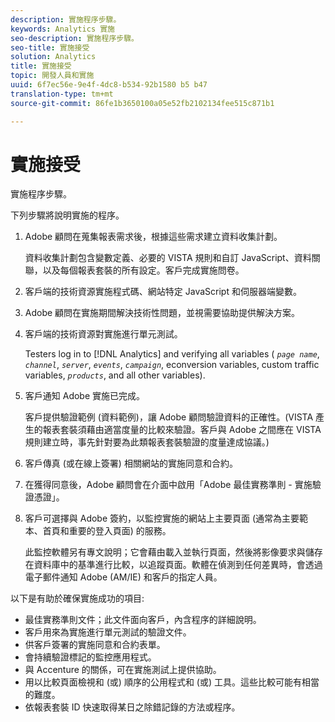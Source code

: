```yaml
---
description: 實施程序步驟。
keywords: Analytics 實施
seo-description: 實施程序步驟。
seo-title: 實施接受
solution: Analytics
title: 實施接受
topic: 開發人員和實施
uuid: 6f7ec56e-9e4f-4dc8-b534-92b1580 b5 b47
translation-type: tm+mt
source-git-commit: 86fe1b3650100a05e52fb2102134fee515c871b1

---
```



# 實施接受

實施程序步驟。

下列步驟將說明實施的程序。

1. Adobe 顧問在蒐集報表需求後，根據這些需求建立資料收集計劃。

   資料收集計劃包含變數定義、必要的 VISTA 規則和自訂 JavaScript、資料關聯，以及每個報表套裝的所有設定。客戶完成實施問卷。
1. 客戶端的技術資源實施程式碼、網站特定 JavaScript 和伺服器端變數。
1. Adobe 顧問在實施期間解決技術性問題，並視需要協助提供解決方案。
1. 客戶端的技術資源對實施進行單元測試。

   Testers log in to [!DNL Analytics] and verifying all variables ( *`page name`*, *`channel`*, *`server`*, *`events`*, *`campaign`*, econversion variables, custom traffic variables, *`products`*, and all other variables).
1. 客戶通知 Adobe 實施已完成。

   客戶提供驗證範例 (資料範例)，讓 Adobe 顧問驗證資料的正確性。(VISTA 產生的報表套裝須藉由適當度量的比較來驗證。客戶與 Adobe 之間應在 VISTA 規則建立時，事先針對要為此類報表套裝驗證的度量達成協議。)
1. 客戶傳真 (或在線上簽署) 相關網站的實施同意和合約。
1. 在獲得同意後，Adobe 顧問會在介面中啟用「Adobe 最佳實務準則 - 實施驗證憑證」。
1. 客戶可選擇與 Adobe 簽約，以監控實施的網站上主要頁面 (通常為主要範本、首頁和重要的登入頁面) 的服務。

   此監控軟體另有專文說明；它會藉由載入並執行頁面，然後將影像要求與儲存在資料庫中的基準進行比較，以追蹤頁面。軟體在偵測到任何差異時，會透過電子郵件通知 Adobe (AM/IE) 和客戶的指定人員。

以下是有助於確保實施成功的項目: 

* 最佳實務準則文件；此文件面向客戶，內含程序的詳細說明。
* 客戶用來為實施進行單元測試的驗證文件。
* 供客戶簽署的實施同意和合約表單。
* 會持續驗證標記的監控應用程式。
* 與 Accenture 的關係，可在實施測試上提供協助。
* 用以比較頁面檢視和 (或) 順序的公用程式和 (或) 工具。這些比較可能有相當的難度。
* 依報表套裝 ID 快速取得某日之除錯記錄的方法或程序。

